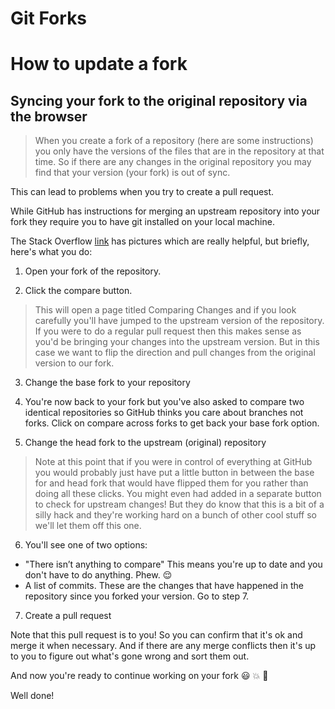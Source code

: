 
# Git Forks

# How to update a fork

## Syncing your fork to the original repository via the browser

  > When you create a fork of a repository (here are some instructions) you only have the versions of the files that are in the repository at that time. So if there are any changes in the original repository you may find that your version (your fork) is out of sync.

This can lead to problems when you try to create a pull request.

While GitHub has instructions for merging an upstream repository into your fork they require you to have git installed on your local machine.

The Stack Overflow [link](https://stackoverflow.com/questions/20984802/how-can-i-keep-my-fork-in-sync-without-adding-a-separate-remote/21131381#21131381) has pictures which are really helpful, but briefly, here's what you do:

1. Open your fork of the repository.

2. Click the compare button.

  > This will open a page titled Comparing Changes and if you look carefully you'll have jumped to the upstream version of the repository. If you were to do a regular pull request then this makes sense as you'd be bringing your changes into the upstream version. But in this case we want to flip the direction and pull changes from the original version to our fork.

3. Change the base fork to your repository

4. You're now back to your fork but you've also asked to compare two identical repositories so GitHub thinks you care about branches not forks. Click on compare across forks to get back your base fork option.

5. Change the head fork to the upstream (original) repository

  > Note at this point that if you were in control of everything at GitHub you would probably just have put a little button in between the base for and head fork that would have flipped them for you rather than doing all these clicks. You might even had added in a separate button to check for upstream changes! But they do know that this is a bit of a silly hack and they're working hard on a bunch of other cool stuff so we'll let them off this one.

6. You'll see one of two options:

  - "There isn’t anything to compare" This means you're up to date and you don't have to do anything. Phew. :relieved:
   - A list of commits. These are the changes that have happened in the repository since you forked your version. Go to step 7.
  
7. Create a pull request

Note that this pull request is to you! So you can confirm that it's ok and merge it when necessary. And if there are any merge conflicts then it's up to you to figure out what's gone wrong and sort them out.

And now you're ready to continue working on your fork :smiley: :boom: :tada:

Well done!

